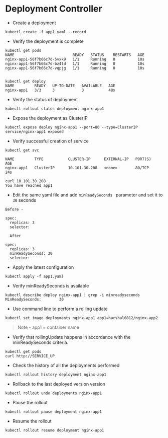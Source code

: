 # Deployment Controller

* Create a deployment 

```
kubectl create -f app1.yaml --record
```

* Verify the deployment is complete

```
kubectl get pods 
NAME                          READY   STATUS    RESTARTS   AGE
nginx-app1-56f7b66c7d-5vxk9   1/1     Running   0          10s
nginx-app1-56f7b66c7d-bz4td   1/1     Running   0          10s
nginx-app1-56f7b66c7d-vqpjg   1/1     Running   0          10s


kubectl get deploy
NAME         READY   UP-TO-DATE   AVAILABLE   AGE
nginx-app1   3/3     3            3           48s

```

* Verify the status of deployment

```
kubectl rollout status deployment nginx-app1
```

* Expose the deployment as ClusterIP

```
kubectl expose deploy nginx-app1 --port=80 --type=ClusterIP
service/nginx-app1 exposed
```

* Verify successful creation of service 

```
kubectl get svc

NAME         TYPE           CLUSTER-IP      EXTERNAL-IP   PORT(S)        AGE
nginx-app1   ClusterIP      10.101.30.208   <none>        80/TCP         24s

curl 10.101.30.208
You have reached app1

```

* Edit the same yaml file and add `minReadySeconds ` parameter and set it to `30` seconds 

```
Before - 

spec:
  replicas: 3
  selector:
  
  After
  
spec:
  replicas: 3
  minReadySeconds: 30
  selector:
```

* Apply the latest configuration 

```
kubectl apply -f app1.yaml 
```

* Verify minReadySeconds is available 

```
kubectl describe deploy nginx-app1 | grep -i minreadyseconds
MinReadySeconds:        30
```

* Use command line to perform a rolling update

```
kubectl set image deployments nginx-app1 app1=harshal0812/nginx-app2 
```
> Note - app1 = container name 

* Verify that rollingUpdate happens in accordance with the minReadySeconds criteria. 

```
kubectl get pods 
curl http://SERVICE_UP
```

* Check the history of all the deployments performed 

```
kubectl rollout history deployment nginx-app1
```

* Rollback to the last deployed version version 

```
kubectl rollout undo deployments nginx-app1
```

* Pause the rollout 

```
kubectl rollout pause deployment nginx-app1
```

* Resume the rollout

```
kubectl rollout resume deployment nginx-app1
```












